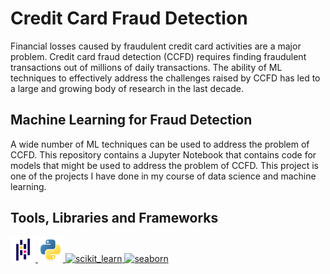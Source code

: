# Credit Card Fraud Detection

Financial losses caused by fraudulent credit card activities are a major problem. Credit card fraud detection (CCFD) requires finding fraudulent transactions out of millions of daily transactions. The ability of ML techniques to effectively address the challenges raised by CCFD has led to a large and growing body of research in the last decade.

## Machine Learning for Fraud Detection

A wide number of ML techniques can be used to address the problem of CCFD. This repository contains a Jupyter Notebook that contains code for models that might be used to address the problem of CCFD. This project is one of the projects I have done in my course of data science and machine learning. 

## Tools, Libraries and Frameworks
<p align="left">
<a href="https://pandas.pydata.org/" target="_blank" rel="noreferrer"> <img src="https://raw.githubusercontent.com/devicons/devicon/2ae2a900d2f041da66e950e4d48052658d850630/icons/pandas/pandas-original.svg" alt="pandas" width="40" height="40"/> </a> <a href="https://www.python.org" target="_blank" rel="noreferrer"> <img src="https://raw.githubusercontent.com/devicons/devicon/master/icons/python/python-original.svg" alt="python" width="40" height="40"/> </a> <a href="https://scikit-learn.org/" target="_blank" rel="noreferrer"> <img src="https://upload.wikimedia.org/wikipedia/commons/0/05/Scikit_learn_logo_small.svg" alt="scikit_learn" width="40" height="40"/> </a> <a href="https://seaborn.pydata.org/" target="_blank" rel="noreferrer"> <img src="https://seaborn.pydata.org/_images/logo-mark-lightbg.svg" alt="seaborn" width="40" height="40"/> </a> 
</p>
